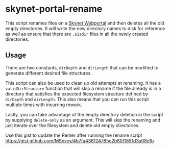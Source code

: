 # skynet-portal-rename

This script renames files on a [Skynet
Webportal](https://github.com/NebulousLabs/skynet-webportal) and then deletes
all the old empty directories. It will write the new directory names to disk for
reference as well as ensure that there are `.siadir` files in all the newly
created directories.

## Usage

There are two constants, `dirDepth` and `dirLength` that can be modified to
generate different desired file structures.

This script can also be used to clean up old attempts at renaming. It has
a `validDirStructure` function that will skip a rename if the file already is in
a directory that satisfies the expected filesystem structure defined by
`dirDepth` and `dirLength`. This also means that you can run this script
multiple times with incurring rework.

Lastly, you can take advantage of the empty directory deletion in the script by
supplying `delete-only` as an argument. This will skip the renaming and just
iterate over the filesystem and delete old empty directories.

Use this gist to update the Renter after running the rename script https://gist.github.com/MSevey/4b7fa436124765e2b80f1851d3a08e1b
